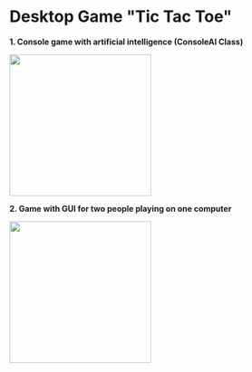 # Desktop Game "Tic Tac Toe"

**1. Console game with artificial intelligence (ConsoleAI Class)**

<img width="250" src="https://user-images.githubusercontent.com/95927190/188612169-53c641d0-67e4-417f-a2d4-06c12d96cae6.png">

**2. Game with GUI for two people playing on one computer**

<a href="url"><img src="https://user-images.githubusercontent.com/95927190/188612430-99a6efd9-dfbf-4c64-bfac-7fa3fce0035c.mov" width="250" ></a>
